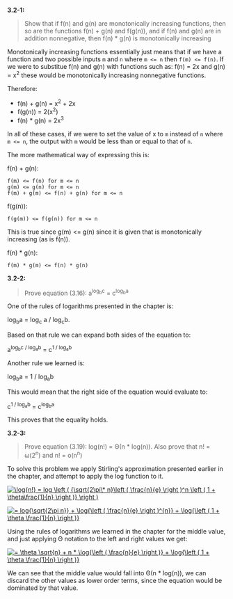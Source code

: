 **3.2-1:**

> Show that if f(n) and g(n) are monotonically increasing functions, then so are the functions f(n) + g(n) and f(g(n)), and if f(n) and g(n) are in addition nonnegative, then f(n) * g(n) is monotonically increasing

Monotonically increasing functions essentially just means that if we have a function and two possible inputs `m` and `n` where `m <= n` then `f(m) <= f(n)`. If we were to substitue f(n) and g(n) with functions such as: f(n) = 2x and g(n) = x<sup>2</sup> these would be monotonically increasing nonnegative functions.

Therefore:

- f(n) + g(n) &equals; x<sup>2</sup> + 2x
- f(g(n)) &equals; 2(x<sup>2</sup>)
- f(n) * g(n) &equals; 2x<sup>3</sup>

In all of these cases, if we were to set the value of x to `m` instead of `n` where `m <= n`, the output with `m` would be less than or equal to that of `n`.

The more mathematical way of expressing this is:

f(n) + g(n):

```
f(m) <= f(n) for m <= n
g(m) <= g(n) for m <= n
f(m) + g(m) <= f(n) + g(n) for m <= n
```

f(g(n)):

```
f(g(m)) <= f(g(n)) for m <= n
```

This is true since g(m) <= g(n) since it is given that is monotonically increasing (as is f(n)).

f(n) * g(n):

```
f(m) * g(m) <= f(n) * g(n)
```

**3.2-2:**

> Prove equation (3.16): a<sup>log<sub>b</sub>c</sup> = c<sup>log<sub>b</sub>a</sup>

One of the rules of logarithms presented in the chapter is:

log<sub>b</sub>a = log<sub>c</sub> a / log<sub>c</sub>b.

Based on that rule we can expand both sides of the equation to:

a<sup>log<sub>b</sub>c / log<sub>a</sub>b</sup> = c<sup>1 / log<sub>a</sub>b</sup>

Another rule we learned is:

log<sub>b</sub>a = 1 / log<sub>a</sub>b

This would mean that the right side of the equation would evaluate to:

c<sup>1 / log<sub>a</sub>b</sup> &equals; c<sup>log<sub>b</sub>a</sup>

This proves that the equality holds.

**3.2-3:**

> Prove equation (3.19): log(n!) = &Theta;(n * log(n)). Also prove that n! = &omega;(2<sup>n</sup>) and n! = &omicron;(n<sup>n</sup>)

To solve this problem we apply Stirling's approximation presented earlier in the chapter, and attempt to apply the log function to it.

<a href="https://www.codecogs.com/eqnedit.php?latex=\log{n!}&space;=&space;log&space;\left&space;(&space;{\sqrt{2\pi\*&space;n}\left&space;(&space;\frac{n}{e}&space;\right&space;)^n&space;\left&space;(&space;1&space;&plus;&space;\theta\frac{1}{n}&space;\right&space;)}&space;\right&space;)" target="_blank"><img src="https://latex.codecogs.com/gif.latex?\log{n!}&space;=&space;log&space;\left&space;(&space;{\sqrt{2\pi\*&space;n}\left&space;(&space;\frac{n}{e}&space;\right&space;)^n&space;\left&space;(&space;1&space;&plus;&space;\theta\frac{1}{n}&space;\right&space;)}&space;\right&space;)" title="\log{n!} = log \left ( {\sqrt{2\pi\* n}\left ( \frac{n}{e} \right )^n \left ( 1 + \theta\frac{1}{n} \right )} \right )" /></a>

<a href="https://www.codecogs.com/eqnedit.php?latex==&space;log{\sqrt{2\pi&space;n}}&space;&plus;&space;\log{\left&space;(&space;\frac{n}{e}&space;\right&space;)^{n}}&space;&plus;&space;\log{\left&space;(&space;1&space;&plus;&space;\theta&space;\frac{1}{n}&space;\right&space;)}" target="_blank"><img src="https://latex.codecogs.com/gif.latex?=&space;log{\sqrt{2\pi&space;n}}&space;&plus;&space;\log{\left&space;(&space;\frac{n}{e}&space;\right&space;)^{n}}&space;&plus;&space;\log{\left&space;(&space;1&space;&plus;&space;\theta&space;\frac{1}{n}&space;\right&space;)}" title="= log{\sqrt{2\pi n}} + \log{\left ( \frac{n}{e} \right )^{n}} + \log{\left ( 1 + \theta \frac{1}{n} \right )}" /></a>

Using the rules of logarithms we learned in the chapter for the middle value, and just applying &Theta; notation to the left and right values we get:

<a href="https://www.codecogs.com/eqnedit.php?latex==&space;\theta&space;\sqrt{n}&space;&plus;&space;n&space;*&space;\log{\left&space;(&space;\frac{n}{e}&space;\right&space;)}&space;&plus;&space;\log{\left&space;(&space;1&space;&plus;&space;\theta&space;\frac{1}{n}&space;\right&space;)}" target="_blank"><img src="https://latex.codecogs.com/gif.latex?=&space;\theta&space;\sqrt{n}&space;&plus;&space;n&space;*&space;\log{\left&space;(&space;\frac{n}{e}&space;\right&space;)}&space;&plus;&space;\log{\left&space;(&space;1&space;&plus;&space;\theta&space;\frac{1}{n}&space;\right&space;)}" title="= \theta \sqrt{n} + n * \log{\left ( \frac{n}{e} \right )} + \log{\left ( 1 + \theta \frac{1}{n} \right )}" /></a>

We can see that the middle value would fall into &Theta;(n * log(n)), we can discard the other values as lower order terms, since the equation would be dominated by that value.

